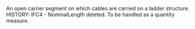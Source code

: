 An open carrier segment on which cables are carried on a ladder structure.
HISTORY: IFC4 - NominalLength deleted. To be handled as a quantity measure.